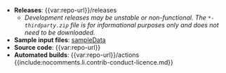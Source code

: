 * **Releases**: {{var:repo-url}}/releases
    * _Development releases may be unstable or non-functional. The `*-thirdparty.zip` file is for informational purposes only and does not need to be downloaded._
* **Sample input files**: [sampleData](sampleData)
* **Source code**: {{var:repo-url}}
* **Automated builds**: {{var:repo-url}}/actions
{{include:nocomments.li.contrib-conduct-licence.md}}